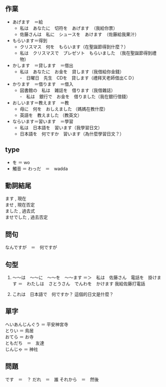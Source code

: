 ## 作業 
- あげます　＝給 
  - 私は　あなたに　切符を　あげます　（我給你票） 
  - 佐藤さんは　私に　シュースを　あけます　（佐藤給我果汁） 
- もらいます＝得到  
  - クリスマス　何を　もらいます（在聖誕節得到什麼？）  
  - 私は　クリスマスで　プレゼソト　もらいました　（我在聖誕節得到禮物）
- かします　＝貸します　＝借出  
  - 私は　あなたに　お金を　貸します（我借給你金錢）  
  -　日曜日　先生　CDを　貸します（禮拜天老師借出ＣＤ）  
- かります　＝借ります　＝借入  
  - 図書館の　私は　雑誌を　借ります（我借雜誌）  
  -　私は　銀行で　お金を　借りました（我在銀行借錢）   
- おしいます＝教えます　＝教  
  - 母に　何を　おしえました （媽媽在教什麼）  
  - 英語を　教えました （教英文）  
- ならいます＝習います　＝學習   
  - 私は　日本語を　習います（我學習日文）  
  - 日本語を　何ですか　習います（為什麼學習日文？）  





## type
- を ＝ wo
- 觸音 ＝ わっだ　＝　wadda

## 動詞結尾 
ます , 現在  
ませ , 現在否定  
ました , 過去式  
ませでした , 過去否定  


## 問句
なんですが　＝　何ですが 


## 句型
1. 〜〜は　〜〜に　〜〜を　〜〜ます
＝＞　私は　佐藤さん　電話を　掛けます
＝　わたしは　さとうさん　でんわを　かけます
我給佐藤打電話

2. これは　日本語で　何ですか？
這個的日文是什麼？


## 單字
へいあんじんぐう ＝ 平安神宮寺   
とりい ＝ 鳥居  
おてら ＝ お寺  
ともだち　＝　友達  
じんじゃ ＝ 神社  



## 問題
です　＝　？
だれ　＝　誰
それから　＝　然後
